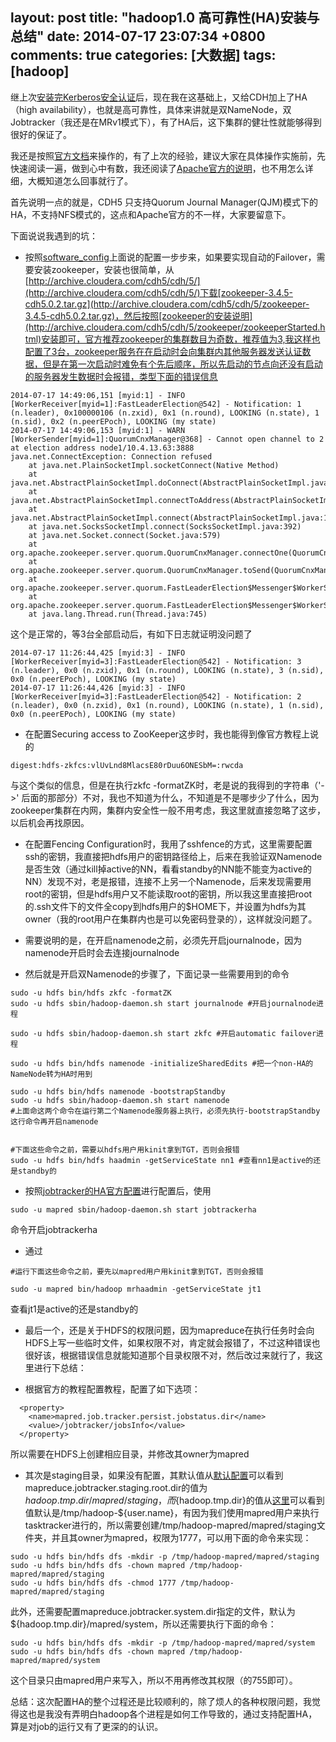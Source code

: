 layout: post
title: "hadoop1.0 高可靠性(HA)安装与总结"
date: 2014-07-17 23:07:34 +0800
comments: true
categories: [大数据]
tags: [hadoop]
---

继上次[安装完Kerberos安全认证](/blog/2014/07/15/cdh-kerberos-installation/)后，现在我在这基础上，又给CDH加上了HA（high availability），也就是高可靠性，具体来讲就是双NameNode，双Jobtracker（我还是在MRv1模式下），有了HA后，这下集群的健壮性就能够得到很好的保证了。

我还是按照[官方文档][guide]来操作的，有了上次的经验，建议大家在具体操作实施前，先快速阅读一遍，做到心中有数，我还阅读了[Apache官方的说明][apache-ha]，也不用怎么详细，大概知道怎么回事就行了。
<!--more-->
首先说明一点的就是，CDH5 只支持Quorum Journal Manager(QJM)模式下的HA，不支持NFS模式的，这点和Apache官方的不一样，大家要留意下。

下面说说我遇到的坑：

- 按照[software_config][]上面说的配置一步步来，如果要实现自动的Failover，需要安装zookeeper，安装也很简单，从[http://archive.cloudera.com/cdh5/cdh/5/](http://archive.cloudera.com/cdh5/cdh/5/)下载[zookeeper-3.4.5-cdh5.0.2.tar.gz](http://archive.cloudera.com/cdh5/cdh/5/zookeeper-3.4.5-cdh5.0.2.tar.gz)，然后按照[zookeeper的安装说明](http://archive.cloudera.com/cdh5/cdh/5/zookeeper/zookeeperStarted.html)安装即可，官方推荐zookeeper的集群数目为奇数，推荐值为3,我这样也配置了3台，zookeeper服务在在启动时会向集群内其他服务器发送认证数据，但是在第一次启动时难免有个先后顺序，所以先启动的节点向还没有启动的服务器发生数据时会报错，类型下面的错误信息
```
2014-07-17 14:49:06,151 [myid:1] - INFO  [WorkerReceiver[myid=1]:FastLeaderElection@542] - Notification: 1 (n.leader), 0x100000106 (n.zxid), 0x1 (n.round), LOOKING (n.state), 1 (n.sid), 0x2 (n.peerEPoch), LOOKING (my state)
2014-07-17 14:49:06,153 [myid:1] - WARN  [WorkerSender[myid=1]:QuorumCnxManager@368] - Cannot open channel to 2 at election address node1/10.4.13.63:3888
java.net.ConnectException: Connection refused
    at java.net.PlainSocketImpl.socketConnect(Native Method)
    at java.net.AbstractPlainSocketImpl.doConnect(AbstractPlainSocketImpl.java:339)
    at java.net.AbstractPlainSocketImpl.connectToAddress(AbstractPlainSocketImpl.java:200)
    at java.net.AbstractPlainSocketImpl.connect(AbstractPlainSocketImpl.java:182)
    at java.net.SocksSocketImpl.connect(SocksSocketImpl.java:392)
    at java.net.Socket.connect(Socket.java:579)
    at org.apache.zookeeper.server.quorum.QuorumCnxManager.connectOne(QuorumCnxManager.java:354)
    at org.apache.zookeeper.server.quorum.QuorumCnxManager.toSend(QuorumCnxManager.java:327)
    at org.apache.zookeeper.server.quorum.FastLeaderElection$Messenger$WorkerSender.process(FastLeaderElection.java:393)
    at org.apache.zookeeper.server.quorum.FastLeaderElection$Messenger$WorkerSender.run(FastLeaderElection.java:365)
    at java.lang.Thread.run(Thread.java:745)

```
这个是正常的，等3台全部启动后，有如下日志就证明没问题了
```
2014-07-17 11:26:44,425 [myid:3] - INFO  [WorkerReceiver[myid=3]:FastLeaderElection@542] - Notification: 3 (n.leader), 0x0 (n.zxid), 0x1 (n.round), LOOKING (n.state), 3 (n.sid), 0x0 (n.peerEPoch), LOOKING (my state)
2014-07-17 11:26:44,426 [myid:3] - INFO  [WorkerReceiver[myid=3]:FastLeaderElection@542] - Notification: 2 (n.leader), 0x0 (n.zxid), 0x1 (n.round), LOOKING (n.state), 1 (n.sid), 0x0 (n.peerEPoch), LOOKING (my state)
```

- 在配置Securing access to ZooKeeper这步时，我也能得到像官方教程上说的
```
digest:hdfs-zkfcs:vlUvLnd8MlacsE80rDuu6ONESbM=:rwcda
```
与这个类似的信息，但是在执行zkfc -formatZK时，老是说的我得到的字符串（'->' 后面的那部分）不对，我也不知道为什么，不知道是不是哪步少了什么，因为zookeeper集群在内网，集群内安全性一般不用考虑，我这里就直接忽略了这步，以后机会再找原因。

- 在配置Fencing Configuration时，我用了sshfence的方式，这里需要配置ssh的密钥，我直接把hdfs用户的密钥路径给上，后来在我验证双Namenode是否生效（通过kill掉active的NN，看看standby的NN能不能变为active的NN）发现不对，老是报错，连接不上另一个Namenode，后来发现需要用root的密钥，但是hdfs用户又不能读取root的密钥，所以我这里直接把root的.ssh文件下的文件全copy到hdfs用户的$HOME下，并设置为hdfs为其owner（我的root用户在集群内也是可以免密码登录的），这样就没问题了。

- 需要说明的是，在开启namenode之前，必须先开启journalnode，因为namenode开启时会去连接journalnode

- 然后就是开启双Namenode的步骤了，下面记录一些需要用到的命令
```
sudo -u hdfs bin/hdfs zkfc -formatZK
sudo -u hdfs sbin/hadoop-daemon.sh start journalnode #开启journalnode进程

sudo -u hdfs sbin/hadoop-daemon.sh start zkfc #开启automatic failover进程

sudo -u hdfs bin/hdfs namenode -initializeSharedEdits #把一个non-HA的NameNode转为HA时用到

sudo -u hdfs bin/hdfs namenode -bootstrapStandby 
sudo -u hdfs sbin/hadoop-daemon.sh start namenode
#上面命这两个命令在运行第二个Namenode服务器上执行，必须先执行-bootstrapStandby 这行命令再开启namenode 


#下面这些命令之前，需要以hdfs用户用kinit拿到TGT，否则会报错
sudo -u hdfs bin/hdfs haadmin -getServiceState nn1 #查看nn1是active的还是standby的

```


- 按照[jobtracker的HA官方配置](http://www.cloudera.com/content/cloudera-content/cloudera-docs/CDH5/latest/CDH5-High-Availability-Guide/cdh5hag_jt_ha_config.html)进行配置后，使用
```
sudo -u mapred sbin/hadoop-daemon.sh start jobtrackerha
```
命令开启jobtrackerha

- 通过
```
#运行下面这些命令之前，要先以mapred用户用kinit拿到TGT，否则会报错

sudo -u mapred bin/hadoop mrhaadmin -getServiceState jt1 
```
查看jt1是active的还是standby的

- 最后一个，还是关于HDFS的权限问题，因为mapreduce在执行任务时会向HDFS上写一些临时文件，如果权限不对，肯定就会报错了，不过这种错误也很好该，根据错误信息就能知道那个目录权限不对，然后改过来就行了，我这里进行下总结：

- 根据官方的教程配置教程，配置了如下选项：
```
  <property>
    <name>mapred.job.tracker.persist.jobstatus.dir</name>
    <value>/jobtracker/jobsInfo</value>
  </property>
```
所以需要在HDFS上创建相应目录，并修改其owner为mapred

- 其次是staging目录，如果没有配置，其默认值从[默认配置](http://archive.cloudera.com/cdh4/cdh/4/hadoop/hadoop-mapreduce-client/hadoop-mapreduce-client-core/mapred-default.xml)可以看到mapreduce.jobtracker.staging.root.dir的值为${hadoop.tmp.dir}/mapred/staging，而${hadoop.tmp.dir}的值从[这里](http://archive.cloudera.com/cdh4/cdh/4/hadoop/hadoop-project-dist/hadoop-common/core-default.xml)可以看到值默认是/tmp/hadoop-${user.name}，有因为我们使用mapred用户来执行tasktracker进行的，所以需要创建/tmp/hadoop-mapred/mapred/staging文件夹，并且其owner为mapred，权限为1777，可以用下面的命令来实现：
```
sudo -u hdfs bin/hdfs dfs -mkdir -p /tmp/hadoop-mapred/mapred/staging
sudo -u hdfs bin/hdfs dfs -chown mapred /tmp/hadoop-mapred/mapred/staging
sudo -u hdfs bin/hdfs dfs -chmod 1777 /tmp/hadoop-mapred/mapred/staging
```
此外，还需要配置mapreduce.jobtracker.system.dir指定的文件，默认为${hadoop.tmp.dir}/mapred/system，所以还需要执行下面的命令：
```
sudo -u hdfs bin/hdfs dfs -mkdir -p /tmp/hadoop-mapred/mapred/system
sudo -u hdfs bin/hdfs dfs -chown mapred /tmp/hadoop-mapred/mapred/system

```
这个目录只由mapred用户来写入，所以不用再修改其权限（的755即可）。

总结：这次配置HA的整个过程还是比较顺利的，除了烦人的各种权限问题，我觉得这也是我没有弄明白hadoop各个进程是如何工作导致的，通过支持配置HA，算是对job的运行又有了更深的的认识。

[guide]: http://www.cloudera.com/content/cloudera-content/cloudera-docs/CDH5/latest/CDH5-High-Availability-Guide/CDH5-High-Availability-Guide.html
[apache-ha]: http://hadoop.apache.org/docs/r2.3.0/hadoop-yarn/hadoop-yarn-site/HDFSHighAvailabilityWithNFS.html
[software_config]: http://www.cloudera.com/content/cloudera-content/cloudera-docs/CDH5/latest/CDH5-High-Availability-Guide/cdh5hag_hdfs_ha_software_config.html